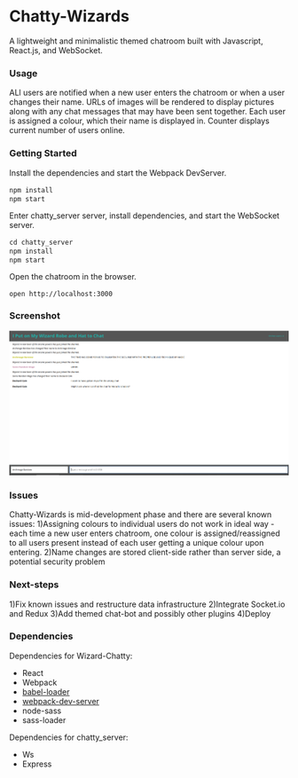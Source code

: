 Chatty-Wizards
=====================

A lightweight and minimalistic themed chatroom built with Javascript, React.js, and WebSocket.

### Usage

ALl users are notified when a new user enters the chatroom or when a user changes their name. URLs of images will be rendered to display pictures along with any chat messages that may have been sent together. Each user is assigned a colour, which their name is displayed in. Counter displays current number of users online.


### Getting Started

Install the dependencies and start the Webpack DevServer.

```
npm install
npm start
```

Enter chatty_server server, install dependencies, and start the WebSocket server.
```
cd chatty_server
npm install
npm start
```

Open the chatroom in the browser.
```
open http://localhost:3000
```

### Screenshot

![Chat page](https://raw.githubusercontent.com/nombiezinja/Chatty-Wizards/master/doc/rsz_screenshot_from_2017-06-30_10-10-10.png)

### Issues

Chatty-Wizards is mid-development phase and there are several known issues:
1)Assigning colours to individual users do not work in ideal way - each time a new user enters chatroom, one colour is assigned/reassigned to all users present instead of each user getting a unique colour upon entering.
2)Name changes are stored client-side rather than server side, a potential security problem


### Next-steps

1)Fix known issues and restructure data infrastructure
2)Integrate Socket.io and Redux
3)Add themed chat-bot and possibly other plugins
4)Deploy

### Dependencies

Dependencies for Wizard-Chatty:

* React
* Webpack
* [babel-loader](https://github.com/babel/babel-loader)
* [webpack-dev-server](https://github.com/webpack/webpack-dev-server)
* node-sass
* sass-loader

Dependencies for chatty_server:

* Ws
* Express
